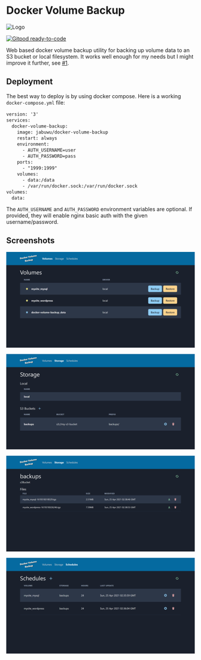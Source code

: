 # Docker Volume Backup

![Logo](https://github.com/jabuwu/docker-volume-backup/blob/master/images/logo.png?raw=true)

[![Gitpod ready-to-code](https://img.shields.io/badge/Gitpod-ready--to--code-blue?logo=gitpod)](https://gitpod.io/#https://github.com/jabuwu/docker-volume-backup)

Web based docker volume backup utility for backing up volume data to an S3 bucket or local filesystem. It works well enough for my needs but I might improve it further, see [#1](https://github.com/jabuwu/docker-volume-backup/issues/1).

## Deployment

The best way to deploy is by using docker compose. Here is a working `docker-compose.yml` file:

```
version: '3'
services:
  docker-volume-backup:
    image: jabuwu/docker-volume-backup
    restart: always
    environment:
      - AUTH_USERNAME=user
      - AUTH_PASSWORD=pass
    ports:
      - "1999:1999"
    volumes:
      - data:/data
      - /var/run/docker.sock:/var/run/docker.sock
volumes:
  data:
```

The `AUTH_USERNAME` and `AUTH_PASSWORD` environment variables are optional. If provided, they will enable nginx basic auth with the given username/password.

## Screenshots

![Volumes](https://github.com/jabuwu/docker-volume-backup/blob/master/images/volumes.png?raw=true)

![All Storage](https://github.com/jabuwu/docker-volume-backup/blob/master/images/all-storage.png?raw=true)

![Storage](https://github.com/jabuwu/docker-volume-backup/blob/master/images/storage.png?raw=true)

![Schedules](https://github.com/jabuwu/docker-volume-backup/blob/master/images/schedules.png?raw=true)